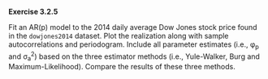 **Exercise 3.2.5**

Fit an AR(p) model to the 2014 daily average Dow Jones stock price found in the `dowjones2014` dataset.
Plot the realization along with sample autocorrelations and periodogram.
Include all parameter estimates (i.e., &phi;<sub>p</sub> and &sigma;<sub>a</sub><sup>2</sup>) based on the three estimator methods (i.e., Yule-Walker, Burg and Maximum-Likelihood).
Compare the results of these three methods.

